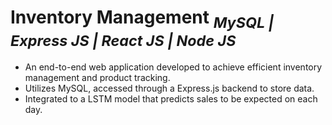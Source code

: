 # Inventory Management <i><sub>MySQL | Express JS | React JS | Node JS</sub></i>
* An end-to-end web application developed to achieve efficient inventory management and product tracking.
* Utilizes MySQL, accessed through a Express.js backend to store data.
* Integrated to a LSTM model that predicts sales to be expected on each day.
